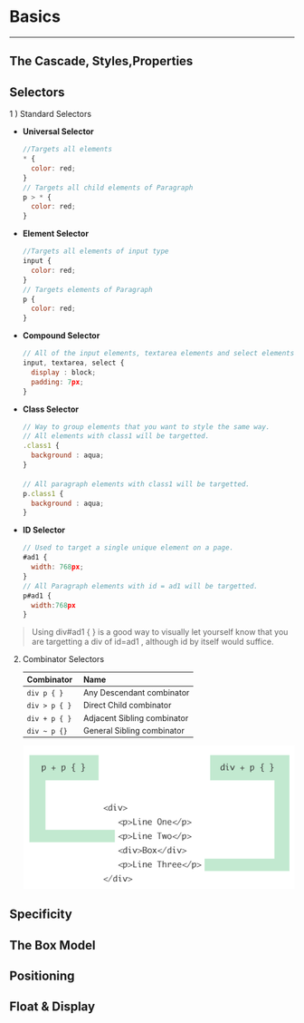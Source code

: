 # Basics
-------
## The Cascade, Styles,Properties
## Selectors

1 ) Standard  Selectors

  * **Universal Selector** 
    ```javascript
    //Targets all elements
    * {
      color: red;
    }
    // Targets all child elements of Paragraph
    p > * {
      color: red;
    }
    ```
  * **Element Selector** 
    ```javascript
    //Targets all elements of input type
    input {
      color: red;
    }
    // Targets elements of Paragraph
    p {
      color: red;
    }
    ```
  * **Compound Selector**
    ```javascript
    // All of the input elements, textarea elements and select elements will be affected by these properties.
    input, textarea, select {
      display : block;
      padding: 7px;
    }
    ```
  * **Class Selector**
    ```javascript
    // Way to group elements that you want to style the same way.
    // All elements with class1 will be targetted.
    .class1 {
      background : aqua;
    }

    // All paragraph elements with class1 will be targetted.
    p.class1 {
      background : aqua;
    }
    ```
  * **ID Selector**
    ```javascript
    // Used to target a single unique element on a page.
    #ad1 {
      width: 768px;
    }
    // All Paragraph elements with id = ad1 will be targetted.
    p#ad1 {
      width:768px
    }
    ```

> Using div#ad1 { } is a good way to visually let yourself know that you are targetting a div of id=ad1 , although id by itself would suffice.

2) Combinator Selectors
   
    | Combinator     | Name          |
    | -------- | -------------- |
    | ```div p { }```  | Any Descendant combinator|
    | ```div > p { } ``` | Direct Child combinator  |
    | ```div + p { }``` | Adjacent Sibling combinator |
    |```div ~ p {}``` | General Sibling combinator|

    ![Markdown Logo](https://github.com/RamAnbalagan/FrontEnd-Prep-Guide/blob/master/Misc/Resources/Adjacent%20sibling.png)
## Specificity
## The Box Model
## Positioning
## Float & Display